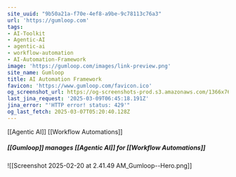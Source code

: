 ```yaml
---
site_uuid: "9b50a21a-f70e-4ef8-a9be-9c78113c76a3"
url: 'https://gumloop.com'
tags:
- AI-Toolkit
- Agentic-AI
- agentic-ai
- workflow-automation
- AI-Automation-Framework
image: 'https://gumloop.com/images/link-preview.png'
site_name: Gumloop
title: AI Automation Framework
favicon: 'https://www.gumloop.com/favicon.ico'
og_screenshot_url: https://og-screenshots-prod.s3.amazonaws.com/1366x768/80/false/1b6ec3b8af38d1e248e978c042455b27a2aad3064ca94e0ef2191742410d4d02.jpeg
last_jina_request: '2025-03-09T06:45:18.191Z'
jina_error: "'HTTP error! status: 429'"
og_last_fetch: 2025-03-07T05:20:40.128Z
---
```


[[Agentic AI]]
[[Workflow Automations]]

##### [[Gumloop]] manages [[Agentic AI]] for [[Workflow Automations]]
![[Screenshot 2025-02-20 at 2.41.49 AM_Gumloop--Hero.png]]
